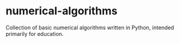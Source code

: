# numerical-algorithms

Collection of basic numerical algorithms written in Python, intended primarily
for education.

